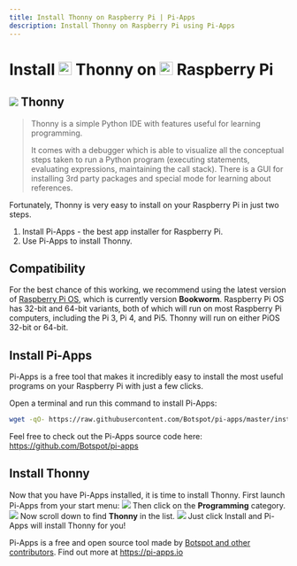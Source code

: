 ```yaml
---
title: Install Thonny on Raspberry Pi | Pi-Apps
description: Install Thonny on Raspberry Pi using Pi-Apps
---
```

<div class="simple-install-content content">

# Install <img src="/img/app-icons/Thonny/icon-64.png" height=24> Thonny on <img src=/img/other-icons/raspberrypi-icon.svg height=24> Raspberry Pi

## <img src="/img/app-icons/Thonny/icon-64.png"> Thonny
> Thonny is a simple Python IDE with features useful for learning programming.
> 
> It comes with a debugger which is able to visualize all the conceptual steps
> taken to run a Python program (executing statements, evaluating expressions,
> maintaining the call stack). There is a GUI for installing 3rd party packages
> and special mode for learning about references.

Fortunately, Thonny is very easy to install on your Raspberry Pi in just two steps.
1. Install Pi-Apps - the best app installer for Raspberry Pi.
2. Use Pi-Apps to install Thonny.
</div>
<div class="simple-install-content content">

## Compatibility
For the best chance of this working, we recommend using the latest version of [Raspberry Pi OS](https://www.raspberrypi.com/software/), which is currently version **Bookworm**.
Raspberry Pi OS has 32-bit and 64-bit variants, both of which will run on most Raspberry Pi computers, including the Pi 3, Pi 4, and Pi5.
Thonny will run on either PiOS 32-bit or 64-bit.
</div>
<div class="simple-install-content content">

## Install Pi-Apps

Pi-Apps is a free tool that makes it incredibly easy to install the most useful programs on your Raspberry Pi with just a few clicks.

Open a terminal and run this command to install Pi-Apps:
```bash
wget -qO- https://raw.githubusercontent.com/Botspot/pi-apps/master/install | bash
```
Feel free to check out the Pi-Apps source code here: https://github.com/Botspot/pi-apps
</div>
<div class="simple-install-content content">

## Install Thonny

Now that you have Pi-Apps installed, it is time to install Thonny.
First launch Pi-Apps from your start menu:
<img src="/img/start-menu.png">
Then click on the <b>Programming</b> category.
<img src="/img/category-selections/Programming.png">
Now scroll down to find <b>Thonny</b> in the list.
<img src="/img/app-icons/Thonny/app-selection.png">
Just click Install and Pi-Apps will install Thonny for you!
</div>
<div class="simple-install-content content">

Pi-Apps is a free and open source tool made by [Botspot and other contributors](/about/#contributors). Find out more at https://pi-apps.io
</div>
